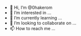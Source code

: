 - 👋 Hi, I’m @0hakerom
- 👀 I’m interested in ...
- 🌱 I’m currently learning ...
- 💞️ I’m looking to collaborate on ...
- 📫 How to reach me ...

<!---
0hakerom/0hakerom is a ✨ special ✨ repository because its `README.md` (this file) appears on your GitHub profile.
You can click the Preview link to take a look at your changes.
--->

